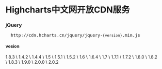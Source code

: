 <h1>Highcharts中文网开放CDN服务</h1>

<h3>jQuery</h3>
<pre>
  http://cdn.hcharts.cn/jquery/jquery-<code>{version}</code>.min.js
</pre>

<h4>vesion</h4>

1.8.3 \ 1.4.2 \ 1.4.4 \ 1.5 \ 1.5.1 \ 1.5.2 \ 1.6 \ 1.6.4 \ 1.7 \ 1.7.1 \ 1.7.2 \ 1.8.0 \ 1.8.2 \ 1.8.3 \ 1.9.0 \ 2.0.0 \ 2.0.2
